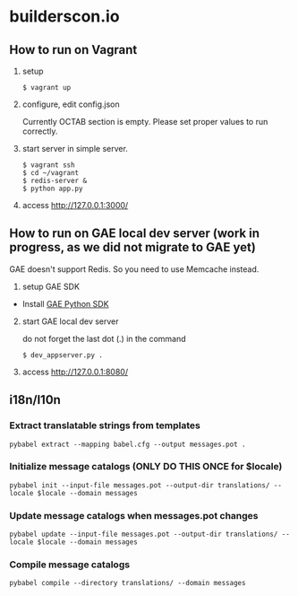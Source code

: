 # builderscon.io

## How to run on Vagrant

1.  setup

    ```
    $ vagrant up
    ```


2.  configure, edit config.json

    Currently OCTAB section is empty.
    Please set proper values to run correctly.

3.  start server in simple server.

    ```
    $ vagrant ssh
    $ cd ~/vagrant
    $ redis-server &
    $ python app.py
    ```

4.  access <http://127.0.0.1:3000/>

## How to run on GAE local dev server (work in progress, as we did not migrate to GAE yet)

GAE doesn't support Redis. So you need to use Memcache instead.

1.  setup GAE SDK

  - Install [GAE Python SDK](https://cloud.google.com/appengine/downloads)   

2.  start GAE local dev server
  
    do not forget the last dot (.) in the command

    ```
    $ dev_appserver.py .
    ```

4.  access <http://127.0.0.1:8080/>


## i18n/l10n

### Extract translatable strings from templates

```
pybabel extract --mapping babel.cfg --output messages.pot .
```

### Initialize message catalogs (ONLY DO THIS ONCE for $locale)

```
pybabel init --input-file messages.pot --output-dir translations/ --locale $locale --domain messages
```

### Update message catalogs when messages.pot changes

```
pybabel update --input-file messages.pot --output-dir translations/ --locale $locale --domain messages
```

### Compile message catalogs

```
pybabel compile --directory translations/ --domain messages
```
